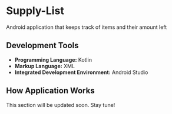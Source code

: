 # Supply-List
Android application that keeps track of items and their amount left

## Development Tools
* **Programming Language:** Kotlin
* **Markup Language:** XML
* **Integrated Development Environment:** Android Studio

## How Application Works
This section will be updated soon. Stay tune!
